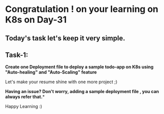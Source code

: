 # Congratulation ! on your learning on K8s on Day-31

## Today's task let's keep it very simple.

## Task-1: 
**Create one Deployment file to deploy a sample todo-app on K8s using "Auto-healing" and "Auto-Scaling" feature**

Let's make your resume shine with one more project ;)


**Having an issue? Don't worry, adding a sample deployment file , you can always refer that.***

Happy Learning :)
